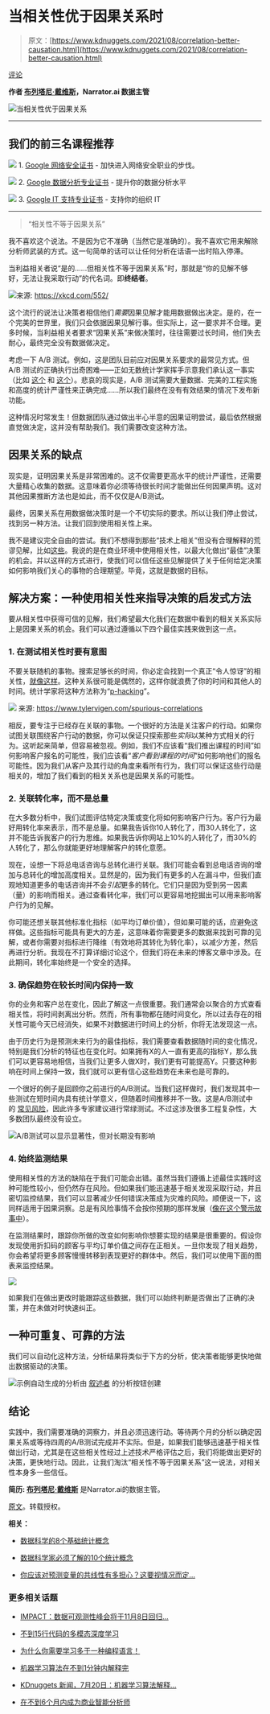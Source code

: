 # 当相关性优于因果关系时

> 原文：[https://www.kdnuggets.com/2021/08/correlation-better-causation.html](https://www.kdnuggets.com/2021/08/correlation-better-causation.html)

[评论](#comments)

**作者 [布列塔尼·戴维斯](https://www.linkedin.com/in/brittanymdavis/)，Narrator.ai 数据主管**

![当相关性优于因果关系](../Images/a71b50e250881a59ee4e35ff723eb2b3.png)

* * *

## 我们的前三名课程推荐

![](../Images/0244c01ba9267c002ef39d4907e0b8fb.png) 1\. [Google 网络安全证书](https://www.kdnuggets.com/google-cybersecurity) - 加快进入网络安全职业的步伐。

![](../Images/e225c49c3c91745821c8c0368bf04711.png) 2\. [Google 数据分析专业证书](https://www.kdnuggets.com/google-data-analytics) - 提升你的数据分析水平

![](../Images/0244c01ba9267c002ef39d4907e0b8fb.png) 3\. [Google IT 支持专业证书](https://www.kdnuggets.com/google-itsupport) - 支持你的组织 IT

* * *

> “相关性不等于因果关系”

我不喜欢这个说法。不是因为它不准确（当然它是准确的）。我不喜欢它用来解除分析师武装的方式。这一句简单的话可以让任何分析在话语一出时陷入停滞。

当利益相关者说“是的……但相关性不等于因果关系”时，那就是“你的见解不够好，无法让我采取行动”的代名词。即**终结者**。

![](../Images/27654a64d73899b07a8b6d0983f4ccbd.png)来源: https://xkcd.com/552/

这个流行的说法让决策者相信他们*需要*因果见解才能用数据做出决定。是的，在一个完美的世界里，我们只会依据因果见解行事。但实际上，这一要求并不合理。更多时候，当利益相关者要求“因果关系”来做决策时，往往需要过长时间，他们失去耐心，最终完全没有数据做决定。

考虑一下 A/B 测试。例如，这是团队目前应对因果关系要求的最常见方式。但 A/B 测试的正确执行出奇困难——正如无数统计学家挥手示意我们承认这一事实（比如 [这个](https://www.evanmiller.org/how-not-to-run-an-ab-test.html) 和 [这个](https://towardsdatascience.com/top-5-mistakes-with-statistics-in-a-b-testing-9b121ea1827c)）。悲哀的现实是，A/B 测试需要大量数据、完美的工程实施和高度的统计严谨性来正确完成……所以我们最终在没有有效结果的情况下发布新功能。

这种情况时常发生！但数据团队通过做出半心半意的因果证明尝试，最后依然根据直觉做决定，这并没有帮助我们。我们需要改变这种方法。

## 因果关系的缺点

现实是，证明因果关系是非常困难的。这不仅需要更高水平的统计严谨性，还需要大量精心收集的数据。这意味着你必须等待很长时间才能做出任何因果声明。这对其他因果推断方法也是如此，而不仅仅是A/B测试。

最终，因果关系在用数据做决策时是一个不切实际的要求。所以让我们停止尝试，找到另一种方法。让我们回到使用相关性上来。

我不是建议完全自由的尝试。我们不想得到那些“技术上相关”但没有合理解释的荒谬见解，比如[这些](https://flowingdata.com/2014/05/12/random-things-that-correlate/)。我说的是在商业环境中使用相关性，以最大化做出“最佳”决策的机会。并以这样的方式进行，使我们可以信任这些见解提供了关于任何给定决策如何影响我们关心的事物的合理期望。毕竟，这就是数据的目标。

## 解决方案：一种使用相关性来指导决策的启发式方法

要从相关性中获得可信的见解，我们希望最大化我们在数据中看到的相关关系实际上是因果关系的机会。我们可以通过遵循以下四个最佳实践来做到这一点。

### 1\. 在测试相关性时要有意图

不要关联随机的事物。搜索足够长的时间，你必定会找到一个真正“令人惊讶”的相关性，[就像这样](https://www.datasciencecentral.com/profiles/blogs/hilarious-graphs-and-pirates-prove-that-correlation-is-not)。这种关系很可能是偶然的，这样你就浪费了你的时间和其他人的时间。统计学家将这种方法称为“[p-hacking](https://en.wikipedia.org/wiki/Data_dredging)”。

![](../Images/e34d8a731567ceef07c3e9cae9576ff8.png) 来源: https://www.tylervigen.com/spurious-correlations

相反，要专注于已经存在关联的事物。一个很好的方法是关注客户的行动。如果你试图关联围绕客户行动的数据，你可以保证只探索那些*实际*以某种方式相关的行为。这听起来简单，但容易被忽视。例如，我们不应该看“我们推出课程的时间”如何影响客户报名的可能性，我们应该看“*客户看到课程的时间*”如何影响他们的报名可能性。因为我们从客户及其行动的角度来看所有行为，我们可以保证这些行动是相关的，增加了我们看到的相关关系也是因果关系的可能性。

### 2\. 关联转化率，而不是总量

在大多数分析中，我们试图评估特定决策或变化将如何影响客户行为。客户行为最好用转化率来表示，而不是总量。如果我告诉你10人转化了，而30人转化了，这并不能告诉我客户的行为思维。如果我告诉你网站上10%的人转化了，而30%的人转化了，那么你就能更好地理解客户的转化意愿。

现在，设想一下将总电话咨询与总转化进行关联。我们可能会看到总电话咨询的增加与总转化的增加高度相关。显然是的，因为我们有更多的人在漏斗中，但我们直观地知道更多的电话咨询并不会*引起*更多的转化。它们只是因为受到另一因素（量）的影响而相关。通过查看转化率，我们可以更容易地挖掘出可以用来影响客户行为的见解。

你可能还想关联其他标准化指标（如平均订单价值），但如果可能的话，应避免这样做。这些指标可能具有更大的方差，这意味着你需要更多的数据来找到可靠的见解，或者你需要对指标进行降维（有效地将其转化为转化率），以减少方差，然后再进行分析。我现在不打算详细讨论这个，但我们将在未来的博客文章中涉及。在此期间，转化率始终是一个安全的选择。

### 3\. 确保趋势在较长时间内保持一致

你的业务和客户总在变化，因此了解这一点很重要。我们通常会以聚合的方式查看相关性，将时间剥离出分析。然而，所有事物都在随时间变化，所以过去存在的相关性可能今天已经消失，如果不对数据进行时间上的分析，你将无法发现这一点。

由于历史行为是预测未来行为的最佳指标，我们需要查看数据随时间的变化情况，特别是我们分析的特征也在变化时。如果拥有X的人一直有更高的指标Y，那么我们可以更容易地相信，当我们让更多人做X时，我们更有可能提高Y。只要这种影响在时间上保持一致，我们就可以更有信心这些趋势在未来也是可靠的。

一个很好的例子是回顾你之前进行的A/B测试。当我们这样做时，我们发现其中一些测试在短时间内具有统计学意义，但随着时间推移并不一致。这是A/B测试中的 [常见风险](https://cxl.com/blog/12-ab-split-testing-mistakes-i-see-businesses-make-all-the-time/#weeks)，因此许多专家建议进行常绿测试。不过这涉及很多工程复杂性，大多数团队最终没有设立。

![](../Images/ce2d9c111e86a2d4cd04a2c61b627dec.png)A/B测试可以显示显著性，但对长期没有影响

### 4\. 始终监测结果

使用相关性的方法的缺陷在于我们可能会出错。虽然当我们遵循上述最佳实践时这种可能性较小，但仍然存在风险。但如果我们能迅速基于相关发现采取行动，并且密切监控结果，我们可以显著减少任何错误决策成为灾难的风险。顺便说一下，这同样适用于因果洞察。总是有风险事情不会按你预期的那样发展（[像在这个警示故事中](https://www.narrator.ai/blog/when-good-data-analyses-fail-to-deliver-the-results-you-expect/)）。

在监测结果时，跟踪你所做的改变如何影响你想要实现的结果是很重要的。假设你发现使用折扣码的顾客与平均订单价值之间存在正相关。一旦你发现了相关趋势，你会希望将更多顾客慢慢转移到表现更好的群体中。然后，我们可以使用下面的图表来监控结果。

![](../Images/989016a3317d8ff14ccd0eccd809d8fd.png)

如果我们在做出更改时能跟踪这些数据，我们可以始终判断是否做出了正确的决策，并在未做对时快速纠正。

## 一种可重复、可靠的方法

我们可以自动化这种方法，分析结果将类似于下方的分析，使决策者能够更快地做出数据驱动的决策。

![](../Images/dd5ddb98e41c3e8069c9afb7d0e6f604.png)示例自动生成的分析由 [叙述者](https://www.narrator.ai/) 的分析按钮创建

## 结论

实践中，我们需要准确的洞察力，并且必须迅速行动。等待两个月的分析以确定因果关系或等待四周的A/B测试完成并不实际。但是，如果我们能够迅速基于相关性做出行动，尤其是在这些相关性经过上述技术严格评估之后，我们将能做出更好的决策，更快地行动。因此，让我们淘汰“相关性不等于因果关系”这一说法，对相关性本身多一些信任。

**简历: [布列塔尼·戴维斯](https://www.linkedin.com/in/brittanymdavis/)** 是Narrator.ai的数据主管。

[原文](https://www.narrator.ai/blog/when-correlation-is-better-than-causation/)。转载授权。

**相关：**

+   [数据科学的8个基础统计概念](/2020/06/8-basic-statistics-concepts.html)

+   [数据科学家必须了解的10个统计概念](/2021/04/10-statistical-concepts-data-scientists.html)

+   [你应该对预测变量的共线性有多担心？这要视情况而定…](/2019/08/predictor-collinearity.html)

### 更多相关话题

+   [IMPACT：数据可观测性峰会将于11月8日回归…](https://www.kdnuggets.com/2023/10/monte-carlo-impact-the-data-observability-summit-is-back)

+   [不到15行代码的多模态深度学习](https://www.kdnuggets.com/2023/01/predibase-multi-modal-deep-learning-less-15-lines-code.html)

+   [为什么你需要学习多于一种编程语言！](https://www.kdnuggets.com/2022/06/need-learn-one-programming-language.html)

+   [机器学习算法在不到1分钟内解释完](https://www.kdnuggets.com/2022/07/machine-learning-algorithms-explained-less-1-minute.html)

+   [KDnuggets 新闻，7月20日：机器学习算法解释…](https://www.kdnuggets.com/2022/n29.html)

+   [在不到6个月内成为商业智能分析师](https://www.kdnuggets.com/become-a-business-intelligence-analyst-in-less-than-6-months)
